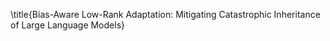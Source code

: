 \title{Bias-Aware Low-Rank Adaptation: Mitigating Catastrophic Inheritance of Large Language Models}
